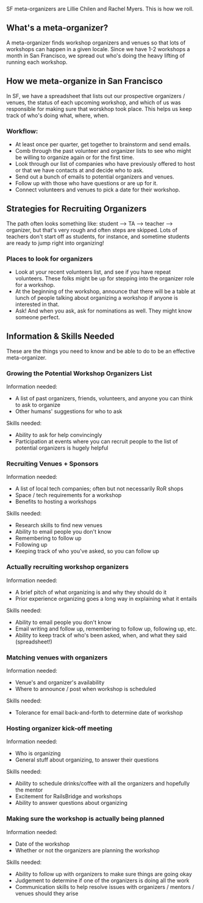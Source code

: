 SF meta-organizers are Lillie Chilen and Rachel Myers. This is how we roll.

## What's a meta-organizer?

A meta-organizer finds workshop organizers and venues so that lots of workshops can happen in a given locale. Since we have 1-2 workshops a month in San Francisco, we spread out who's doing the heavy lifting of running each workshop.

## How we meta-organize in San Francisco

In SF, we have a spreadsheet that lists out our prospective organizers / venues, the status of each upcoming workshop, and which of us was responsible for making sure that worskhop took place. This helps us keep track of who's doing what, where, when.

### Workflow:

* At least once per quarter, get together to brainstorm and send emails.
* Comb through the past volunteer and organizer lists to see who might be willing to organize again or for the first time.
* Look through our list of companies who have previously offered to host or that we have contacts at and decide who to ask.
* Send out a bunch of emails to potential organizers and venues.
* Follow up with those who have questions or are up for it.
* Connect volunteers and venues to pick a date for their workshop.

## Strategies for Recruiting Organizers

The path often looks something like: student --> TA --> teacher --> organizer, but that's very rough and often steps are skipped. Lots of teachers don't start off as students, for instance, and sometime students are ready to jump right into organizing!

### Places to look for organizers

* Look at your recent volunteers list, and see if you have repeat volunteers. These folks might be up for stepping into the organizer role for a workshop.
* At the beginning of the workshop, announce that there will be a table at lunch of people talking about organizing a workshop if anyone is interested in that.
* Ask! And when you ask, ask for nominations as well. They might know someone perfect.

## Information & Skills Needed 

These are the things you need to know and be able to do to be an effective meta-organizer.

### Growing the Potential Workshop Organizers List

Information needed:

* A list of past organizers, friends, volunteers, and anyone you can think to ask to organize
* Other humans' suggestions for who to ask

Skills needed:

* Ability to ask for help convincingly
* Participation at events where you can recruit people to the list of potential organizers is hugely helpful

### Recruiting Venues + Sponsors

Information needed:

* A list of local tech companies; often but not necessarily RoR shops
* Space / tech requirements for a workshop
* Benefits to hosting a workshops

Skills needed: 

* Research skills to find new venues
* Ability to email people you don't know
* Remembering to follow up 
* Following up
* Keeping track of who you've asked, so you can follow up

### Actually recruiting workshop organizers

Information needed:

* A brief pitch of what organizing is and why they should do it
* Prior experience organizing goes a long way in explaining what it entails

Skills needed:

* Ability to email people you don't know
* Email writing and follow up, remembering to follow up, following up, etc.
* Ability to keep track of who's been asked, when, and what they said (spreadsheet!)

### Matching venues with organizers

Information needed:

* Venue's and organizer's availability
* Where to announce / post when workshop is scheduled

Skills needed:

* Tolerance for email back-and-forth to determine date of workshop

### Hosting organizer kick-off meeting

Information needed:

* Who is organizing
* General stuff about organizing, to answer their questions

Skills needed:

* Ability to schedule drinks/coffee with all the organizers and hopefully the mentor
* Excitement for RailsBridge and workshops
* Ability to answer questions about organizing

### Making sure the workshop is actually being planned

Information needed:

* Date of the workshop
* Whether or not the organizers are planning the workshop

Skills needed:

* Ability to follow up with organizers to make sure things are going okay
* Judgement to determine if one of the organizers is doing all the work
* Communication skills to help resolve issues with organizers / mentors / venues should they arise